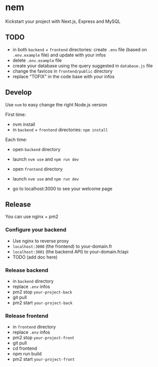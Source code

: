 # nem

Kickstart your project with Next.js, Express and MySQL

## TODO

- in both `backend` + `frontend` directories: create `.env` file (based on `.env.example` file) and update with your infos
- delete `.env.example` file
- create your database using the query suggested in `database.js` file
- change the favicos in `frontend/public` directory
- replace "TOFIX" in the code base with your infos

## Develop

Use `nvm` to easy change the right Node.js version

First time:

- nvm install
- in `backend` + `frontend` directories: `npm install`

Each time:

- open `backend` directory
- launch `nvm use` and `npm run dev`
- open `frontend` directory
- launch `nvm use` and `npm run dev`

- go to localhost:3000 to see your welcome page

## Release

You can use nginx + pm2

### Configure your backend

- Use nginx to reverse proxy
- `localhost:3000` (the frontend) to your-domain.fr
- `localhost:3001` (the backend API) to your-domain.fr/api
- TODO (add doc here)

### Release backend

- in `backend` directory
- replace `.env` infos
- pm2 stop `your-project-back`
- git pull
- pm2 start `your-project-back`

### Release frontend

- in `frontend` directory
- replace `.env` infos
- pm2 stop `your-project-front`
- git pull
- cd frontend
- npm run build
- pm2 start `your-project-front`
